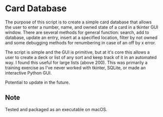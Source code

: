 # Card Database

The purpose of this script is to create a simple card database that allows the user to enter a number, name, and owned state of a card in a tkinter GUI window. 
There are several methods for general function: search, add to database, update an entry, insert at a specified location, filter by not owned and some debugging methods for renumbering in case of an off by x error. 

The script is simple and the GUI is primitive, but at it's core this allows a user to create a deck or list of any sort and keep track of it in an automated way. I found this useful for large lists (above 200).
This was primarily a training exercise as I've never worked with tkinter, SQLite, or made an interactive Python GUI. 

Potential to update in the future. 

## Note
Tested and packaged as an executable on macOS. 
